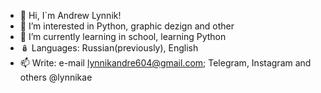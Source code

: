 - 👋 Hi,  I`m Andrew Lynnik!
- 👀 I’m interested in Python, graphic dezign and other
- 🌱 I’m currently learning in school, learning Python
- 🪆 Languages: Russian(previously), English 
- 📫 Write: e-mail lynnikandre604@gmail.com; Telegram, Instagram and others @lynnikae
